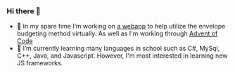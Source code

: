 ### Hi there 👋
- 🔭 In my spare time I’m working on <a href="https://github.com/KristianMarshall/EnvelopeBudget"> a webapp</a> to help utilize the envelope budgeting method virtually. As well as I'm working through <a href="https://adventofcode.com/2022/about">Advent of Code</a>
- 🌱 I’m currently learning many languages in school such as C#, MySql, C++, Java, and Javascript. However, I'm most interested in learning new JS frameworks.
